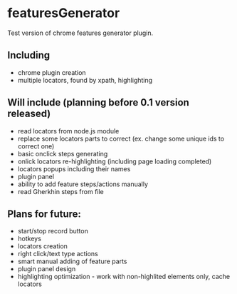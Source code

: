 # featuresGenerator
Test version of chrome features generator plugin.

## Including
* chrome plugin creation
* multiple locators, found by xpath, highlighting

## Will include (planning before 0.1 version released)
* read locators from node.js module
* replace some locators parts to correct (ex. change some unique ids to correct one)
* basic onclick steps generating
* onlick locators re-highlighting (including page loading completed)
* locators popups including their names
* plugin panel
* ability to add feature steps/actions manually
* read Gherkhin steps from file

## Plans for future:
* start/stop record button
* hotkeys
* locators creation
* right click/text type actions
* smart manual adding of feature parts
* plugin panel design
* highlighting optimization - work with non-highlited elements only, cache locators
